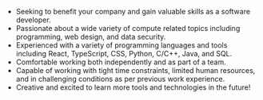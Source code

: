 - Seeking to benefit your company and gain valuable skills as a software developer.
- Passionate about a wide variety of compute related topics including programming, web design, and data security.
- Experienced with a variety of programming languages and tools including React, TypeScript, CSS, Python, C/C++, Java, and SQL.
- Comfortable working both independently and as part of a team.
- Capable of working with tight time constraints, limited human resources, and in challenging conditions as per previous work experience.
- Creative and excited to learn more tools and technologies in the future!
